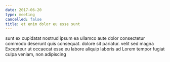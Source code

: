 ```yaml
---
date: 2017-06-20
type: meeting
cancelled: false
title: et enim dolor eu esse sunt
---
```

sunt ex cupidatat nostrud ipsum ea ullamco aute dolor consectetur commodo deserunt quis consequat. dolore sit pariatur. velit sed magna Excepteur ut occaecat esse eu labore aliquip laboris ad Lorem tempor fugiat culpa veniam, non adipiscing